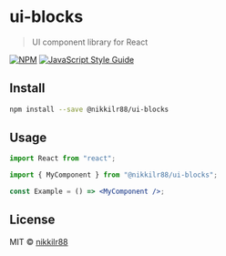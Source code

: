 # ui-blocks

> UI component library for React

[![NPM](https://img.shields.io/npm/v/ui-blocks.svg)](https://www.npmjs.com/package/@nikkilr88/ui-blocks) [![JavaScript Style Guide](https://img.shields.io/badge/code_style-standard-brightgreen.svg)](https://standardjs.com)

## Install

```bash
npm install --save @nikkilr88/ui-blocks
```

## Usage

```jsx
import React from "react";

import { MyComponent } from "@nikkilr88/ui-blocks";

const Example = () => <MyComponent />;
```

## License

MIT © [nikkilr88](https://github.com/nikkilr88)
